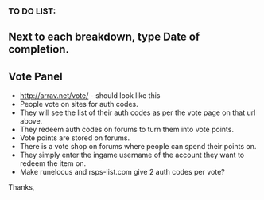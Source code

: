 ### TO DO LIST:

## Next to each breakdown, type Date of completion.

## Vote Panel
 - http://arrav.net/vote/ - should look like this
 - People vote on sites for auth codes.
 - They will see the list of their auth codes as per the vote page on that url above.
 - They redeem auth codes on forums to turn them into vote points.
 - Vote points are stored on forums.
 - There is a vote shop on forums where people can spend their points on.
 - They simply enter the ingame username of the account they want to redeem the item on.
 - Make runelocus and rsps-list.com give 2 auth codes per vote?

Thanks,